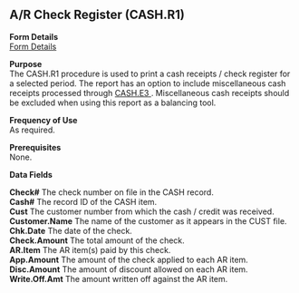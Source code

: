 ##  A/R Check Register (CASH.R1)

<PageHeader />

**Form Details**  
[ Form Details ](CASH-R1-1/README.md)   

**Purpose**  
The CASH.R1 procedure is used to print a cash receipts / check register for a selected period. The report has an option to include miscellaneous cash receipts processed through [ CASH.E3 ](../../../../rover/AP-OVERVIEW/AP-ENTRY/ACCT-CONTROL/ACCT-CONTROL-1/ar-e/AR-E-1/CASH-E/recon-e/RECON-E-4/CASH-E3) . Miscellaneous cash receipts should be excluded when using this report as a balancing tool. 

**Frequency of Use**  
As required.

**Prerequisites**  
None.

**Data Fields**

**Check#** The check number on file in the CASH record.  
**Cash#** The record ID of the CASH item.  
**Cust** The customer number from which the cash / credit was received.  
**Customer.Name** The name of the customer as it appears in the CUST file.  
**Chk.Date** The date of the check.  
**Check.Amount** The total amount of the check.  
**AR.Item** The AR item(s) paid by this check.  
**App.Amount** The amount of the check applied to each AR item.  
**Disc.Amount** The amount of discount allowed on each AR item.  
**Write.Off.Amt** The amount written off against the AR item.  
  
<badge text= "Version 8.10.57" vertical="middle" />

<PageFooter />